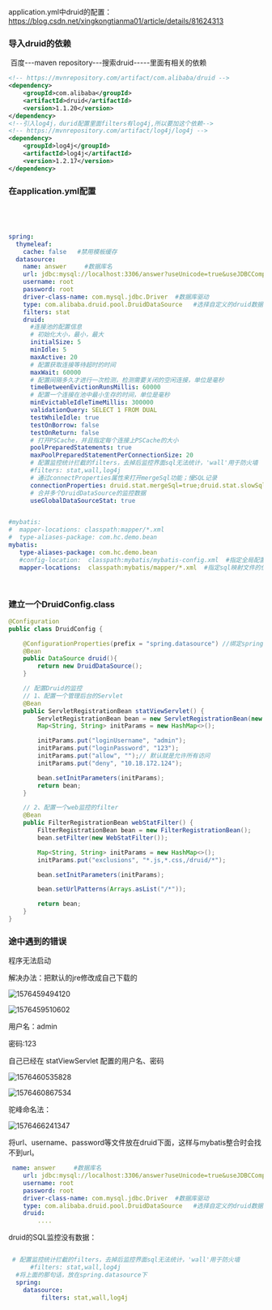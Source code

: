 application.yml中druid的配置：<https://blog.csdn.net/xingkongtianma01/article/details/81624313>

### 导入druid的依赖

​	百度---maven repository---搜索druid-----里面有相关的依赖

```xml
<!-- https://mvnrepository.com/artifact/com.alibaba/druid -->
<dependency>
    <groupId>com.alibaba</groupId>
    <artifactId>druid</artifactId>
    <version>1.1.20</version>
</dependency>
<!--引入log4j，durid配置里面filters有log4j,所以要加这个依赖-->
<!-- https://mvnrepository.com/artifact/log4j/log4j -->
<dependency>
    <groupId>log4j</groupId>
    <artifactId>log4j</artifactId>
    <version>1.2.17</version>
</dependency>

```

### 在application.yml配置

~~~yml




spring:
  thymeleaf:
    cache: false   #禁用模板缓存
  datasource:
    name: answer     #数据库名
    url: jdbc:mysql://localhost:3306/answer?useUnicode=true&useJDBCCompliantTimezoneShift=true&serverTimezone=UTC&characterEncoding=utf8 #url
    username: root
    password: root
    driver-class-name: com.mysql.jdbc.Driver  #数据库驱动
    type: com.alibaba.druid.pool.DruidDataSource   #选择自定义的druid数据源
    filters: stat
    druid:
      #连接池的配置信息
      # 初始化大小，最小，最大
      initialSize: 5
      minIdle: 5
      maxActive: 20
      # 配置获取连接等待超时的时间
      maxWait: 60000
      # 配置间隔多久才进行一次检测，检测需要关闭的空闲连接，单位是毫秒
      timeBetweenEvictionRunsMillis: 60000
      # 配置一个连接在池中最小生存的时间，单位是毫秒
      minEvictableIdleTimeMillis: 300000
      validationQuery: SELECT 1 FROM DUAL
      testWhileIdle: true
      testOnBorrow: false
      testOnReturn: false
      # 打开PSCache，并且指定每个连接上PSCache的大小
      poolPreparedStatements: true
      maxPoolPreparedStatementPerConnectionSize: 20
      # 配置监控统计拦截的filters，去掉后监控界面sql无法统计，'wall'用于防火墙
      #filters: stat,wall,log4j
      # 通过connectProperties属性来打开mergeSql功能；慢SQL记录
      connectionProperties: druid.stat.mergeSql=true;druid.stat.slowSqlMillis=5000
      # 合并多个DruidDataSource的监控数据
      useGlobalDataSourceStat: true


#mybatis:
#  mapper-locations: classpath:mapper/*.xml
#  type-aliases-package: com.hc.demo.bean
mybatis:
   type-aliases-package: com.hc.demo.bean
   #config-location:  classpath:mybatis/mybatis-config.xml  #指定全局配置文件的位置
   mapper-locations:  classpath:mybatis/mapper/*.xml  #指定sql映射文件的位置




~~~

### 建立一个DruidConfig.class

~~~java
@Configuration
public class DruidConfig {

    @ConfigurationProperties(prefix = "spring.datasource") //绑定spring.datasource下的所有属性
    @Bean
    public DataSource druid(){
        return new DruidDataSource();
    }

    // 配置Druid的监控
    // 1、配置一个管理后台的Servlet
    @Bean
    public ServletRegistrationBean statViewServlet() {
        ServletRegistrationBean bean = new ServletRegistrationBean(new StatViewServlet(), "/druid/*");
        Map<String, String> initParams = new HashMap<>();

        initParams.put("loginUsername", "admin");
        initParams.put("loginPassword", "123");
        initParams.put("allow", "");// 默认就是允许所有访问
        initParams.put("deny", "10.18.172.124");

        bean.setInitParameters(initParams);
        return bean;
    }

    // 2、配置一个web监控的filter
    @Bean
    public FilterRegistrationBean webStatFilter() {
        FilterRegistrationBean bean = new FilterRegistrationBean();
        bean.setFilter(new WebStatFilter());

        Map<String, String> initParams = new HashMap<>();
        initParams.put("exclusions", "*.js,*.css,/druid/*");

        bean.setInitParameters(initParams);

        bean.setUrlPatterns(Arrays.asList("/*"));

        return bean;
    }
}
~~~



### 途中遇到的错误

程序无法启动

解决办法：把默认的jre修改成自己下载的

![1576459494120](C:\Users\HC\AppData\Roaming\Typora\typora-user-images\1576459494120.png)

![1576459510602](C:\Users\HC\AppData\Roaming\Typora\typora-user-images\1576459510602.png)



用户名：admin

密码:123

自己已经在 statViewServlet 配置的用户名、密码

![1576460535828](C:\Users\HC\AppData\Roaming\Typora\typora-user-images\1576460535828.png)

![1576460867534](C:\Users\HC\AppData\Roaming\Typora\typora-user-images\1576460867534.png)



驼峰命名法：

![1576466241347](C:\Users\HC\AppData\Roaming\Typora\typora-user-images\1576466241347.png)

将url、username、password等文件放在druid下面，这样与mybatis整合时会找不到url。

~~~yml
 name: answer     #数据库名
    url: jdbc:mysql://localhost:3306/answer?useUnicode=true&useJDBCCompliantTimezoneShift=true&serverTimezone=UTC&characterEncoding=utf8 #url
    username: root
    password: root
    driver-class-name: com.mysql.jdbc.Driver  #数据库驱动
    type: com.alibaba.druid.pool.DruidDataSource   #选择自定义的druid数据源
    druid:
    	....
~~~



druid的SQL监控没有数据：

~~~yml

 # 配置监控统计拦截的filters，去掉后监控界面sql无法统计，'wall'用于防火墙
      #filters: stat,wall,log4j
  #将上面的那句话，放在spring.datasource下
  spring:
  	datasource:
  		 filters: stat,wall,log4j
 
~~~

